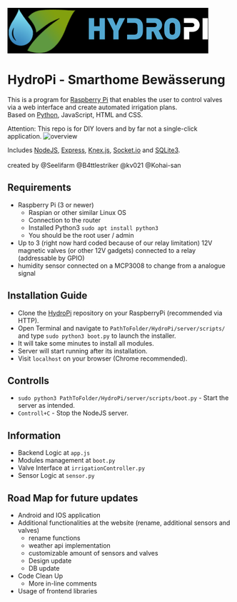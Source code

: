 ![HydroPi Logo](/server/app/resources/img/HP_Logo.png)
# HydroPi - Smarthome Bewässerung
This is a program for [Raspberry Pi](https://www.raspberrypi.org/) that enables the user to control valves via a web interface and create automated irrigation plans. <br>
Based on [Python](https://www.python.org/), JavaScript, HTML and CSS.

Attention: This repo is for DIY lovers and by far not a single-click application.
![overview](https://imgur.com/a/msQd3ki)

Includes [NodeJS](https://nodejs.org/en), [Express](https://expressjs.com/de), [Knex.js](https://knexjs.org), [Socket.io](https://socket.io) and [SQLite3](https://www.sqlite.org/index.html).
<br> 
<br>
created by @Seelifarm @B4ttlestriker @kv021 @Kohai-san


## Requirements
- Raspberry Pi (3 or newer)
  - Raspian or other similar Linux OS
  - Connection to the router
  - Installed Python3 `sudo apt install python3`
  - You should be the root user / admin
- Up to 3 (right now hard coded because of our relay limitation) 12V magnetic valves (or other 12V gadgets) connected to a relay (addressable by GPIO)
- humidity sensor connected on a MCP3008 to change from a analogue signal


## Installation Guide
* Clone the [HydroPi](https://github.com/Seelifarm/HydroPi) repository on your RaspberryPi (recommended via HTTP).
* Open Terminal and navigate to `PathToFolder/HydroPi/server/scripts/` and type `sudo python3 boot.py` to launch the installer.
* It will take some minutes to install all modules.
* Server will start running after its installation.
* Visit `localhost` on your browser (Chrome recommended).

## Controlls
* `sudo python3 PathToFolder/HydroPi/server/scripts/boot.py` - Start the server as intended.
* `Controll+C` - Stop the NodeJS server.


## Information
* Backend Logic at `app.js`
* Modules management at `boot.py`
* Valve Interface at `irrigationController.py`
* Sensor Logic at `sensor.py`


## Road Map for future updates
* Android and IOS application
* Additional functionalities at the website (rename, additional sensors and valves)
  * rename functions
  * weather api implementation
  * customizable amount of sensors and valves
  * Design update
  * DB update
* Code Clean Up
  * More in-line comments
* Usage of frontend libraries
